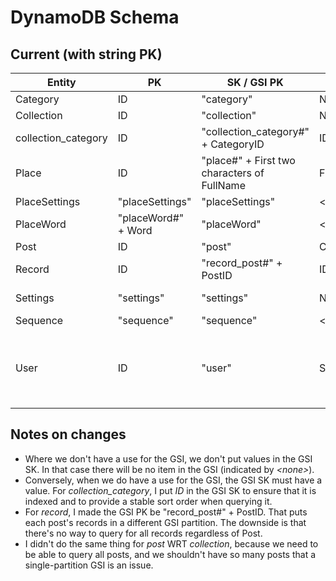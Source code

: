 # DynamoDB Schema

## Current (with string PK)

| Entity              | PK                  | SK / GSI PK      | GSI SK           | Notes
| --                  | --                  | --               | --               | --
| Category            | ID                  | "category"       | Name             |
| Collection          | ID                  | "collection"     | Name             |
| collection_category | ID                  | "collection_category#" + CategoryID | ID |
| Place               | ID                  | "place#" + First two characters of FullName | FullName |
| PlaceSettings       | "placeSettings"     | "placeSettings"  | \<none\>         |
| PlaceWord           | "placeWord#" + Word | "placeWord"      | \<none\>         |
| Post                | ID                  | "post"           | CollectionID     |
| Record              | ID                  | "record_post#" + PostID | ID        |
| Settings            | "settings"          | "settings"       | Name             | setting name
| Sequence            | "sequence"          | "sequence"       | \<none\>         |
| User                | ID                  | "user"           | SortKey          | SortKey value is URL-encoded Issuer + Subject

<!-- | household_record    | ID                  | "household"      | PostID           | -->

## Notes on changes
* Where we don't have a use for the GSI, we don't put values in the GSI SK. In that case there will be no item in the GSI (indicated by _\<none\>_).
* Conversely, when we do have a use for the GSI, the GSI SK must have a value. For _collection_category_, I put _ID_ in the GSI SK to ensure that it is indexed and to provide a stable sort order when querying it.
* For _record_, I made the GSI PK be "record_post#" + PostID. That puts each post's records in a different GSI partition. The downside is that there's no way to query for all records regardless of Post.
* I didn't do the same thing for _post_ WRT _collection_, because we need to be able to query all posts, and we shouldn't have so many posts that a single-partition GSI is an issue.
